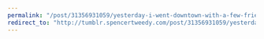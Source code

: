 ```yaml
---
permalink: "/post/31356931059/yesterday-i-went-downtown-with-a-few-friends-to"
redirect_to: "http://tumblr.spencertweedy.com/post/31356931059/yesterday-i-went-downtown-with-a-few-friends-to"
---
```

